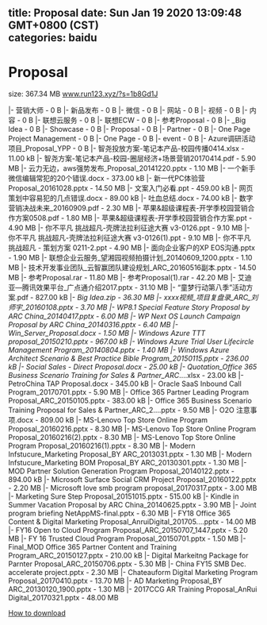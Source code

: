 
title: Proposal
date: Sun Jan 19 2020 13:09:48 GMT+0800 (CST)    
categories: baidu
---

# Proposal
size: 367.34 MB
 www.run123.xyz/?s=1b8Gd1J
 
|- 营销大师 - 0 B
|- 新品发布 - 0 B
|- 微信 - 0 B
|- 网站 - 0 B
|- 视频 - 0 B
|- 内容 - 0 B
|- 联想云服务 - 0 B
|- 联想ECW - 0 B
|- 参考Proposal - 0 B
|- _Big Idea - 0 B
|- Showcase - 0 B
|- Proposal - 0 B
|- Partner - 0 B
|- One Page Project Management - 0 B
|- One Page - 0 B
|- event - 0 B
|- Azure调研活动项目_Proposal_YPP - 0 B
|- 智尧投放方案-笔记本产品-校园传播0414.xlsx - 11.00 kB
|- 智尧方案-笔记本产品-校园-圈层经济+场景营销20170414.pdf - 5.90 MB
|- 云力无边，aws强势发布_Proposal_20141220.pptx - 1.10 MB
|- 一个新手微信编辑常犯的20个错误.docx - 373.00 kB
|- 新一代PC体验营 Proposal_20161028.pptx - 14.50 MB
|- 文案入门必看.ppt - 459.00 kB
|- 网页策划中容易犯的几点错误.docx - 89.00 kB
|- 吐血总结.docx - 74.00 kB
|- 数字营销决战未来_20160909.pdf - 2.30 MB
|- 苹果&超级课程表-开学季校园营销合作方案0508.pdf - 1.80 MB
|- 苹果&超级课程表-开学季校园营销合作方案.ppt - 4.90 MB
|- 你不平凡 挑战超凡-壳牌法拉利征途大赛 v3-0126.ppt - 9.10 MB
|- 你不平凡 挑战超凡-壳牌法拉利征途大赛 v3-0126(1).ppt - 9.10 MB
|- 你不平凡 挑战超凡 - 策划方案 0211-2.ppt - 4.90 MB
|- 面向企业客户的XP EOS沟通.pptx - 1.90 MB
|- 联想企业云服务_望湘园视频拍摄计划_20140609_1200.pptx - 1.10 MB
|- 技术开发事业团队_云智赢团队建设规划_ARC_20160516副本.pptx - 14.50 MB
|- 参考Proposal.rar - 11.80 MB
|- 参考Proposal(1).rar - 42.20 MB
|- 艾迪亚—腾讯效果平台_广点通介绍2017.pptx - 31.10 MB
|- “童梦行动第八季”活动方案.pdf - 827.00 kB
|- _Big Idea.zip - 36.30 MB
|- xxxx视频_项目复盘录_ARC_刘师宇_20160108.pptx - 3.70 MB
|- WP8.1 Special Feature Story Proposal by ARC China_20140417.pptx - 6.00 MB
|- WP Next OS Launch Campaign Proposal by ARC China_20140316.pptx - 6.40 MB
|- Win_Server_Proposal.docx - 1.50 MB
|- Windows Azure TTT proposal_20150210.pptx - 967.00 kB
|- Windows Azure Trial User Lifecircle Management Program_20140804.pptx - 1.40 MB
|- Windows Azure Architect Scenario & Best Practice Bible Program_20150115.pptx - 236.00 kB
|- Social Sales - Direct Proposal.docx - 25.00 kB
|- Quotation_Office 365 Business Scenario Training for Sales & Partner_ARC_....xlsx - 23.00 kB
|- PetroChina TAP Proposal.docx - 345.00 kB
|- Oracle SaaS Inbound Call Program_20170701.pptx - 5.90 MB
|- Office 365 Partner Leading Program Proposal_ARC_20150105.pptx - 383.00 kB
|- Office 365 Business Scenario Training Proposal for Sales & Partner_ARC_2....pptx - 9.50 MB
|- O2O 注意事项.docx - 809.00 kB
|- MS-Lenovo Top Store Online Program Proposal_20160216.pptx - 8.30 MB
|- MS-Lenovo Top Store Online Program Proposal_20160216(2).pptx - 8.30 MB
|- MS-Lenovo Top Store Online Program Proposal_20160216(1).pptx - 8.30 MB
|- Modern Infstucure_Marketing Proposal_BY ARC_2013031.pptx - 1.30 MB
|- Modern Infstucure_Marketing BOM Proposal_BY ARC_20130301.pptx - 1.30 MB
|- MOD Partner Solution Generation Program Proposal_20140122.pptx - 894.00 kB
|- Microsoft Surface Social CRM Project Proposal_20160122.pptx - 2.20 MB
|- Microsoft love smb program proposal_20170317.pptx - 3.00 MB
|- Marketing Sure Step Proposal_20151015.pptx - 515.00 kB
|- Kindle in Summer Vacation Proposal by ARC China_20140625.pptx - 3.90 MB
|- Joint program briefing NetAppMS-final.pptx - 6.30 MB
|- FY18 Office 365 Content & Digital Marketing Proposal_AnruiDigital_201705....pptx - 14.00 MB
|- FY16 Open to Cloud Program Proposal_ARC_20150707_1447.pptx - 5.20 MB
|- FY 16 Trusted Cloud Program Proposal_20150701.pptx - 1.50 MB
|- Final_MOD Office 365 Partner Content and Training Program_ARC_20150127.pptx - 210.00 kB
|- Digital Markeitng Package for Parnter Proposal_ARC_20150706.pptx - 5.30 MB
|- China FY15 SMB Dec. accelerate project.pptx - 2.30 MB
|- Chateauform Digital Marketing Program Proposal_20170410.pptx - 13.70 MB
|- AD Marketing Proposal_BY ARC_20130120_1900.pptx - 1.30 MB
|- 2017CCG AR Training Proposal_AnRui Digital_20170321.pptx - 48.00 MB

[How to download](https://bpcam.bemobtrk.com/go/2ceec3aa-1ca2-46d6-b9ff-aaa5c184517c?jno=424)